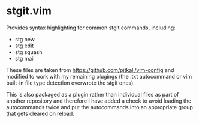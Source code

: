 stgit.vim
=========

Provides syntax highlighting for common stgit commands, including:
 - stg new
 - stg edit
 - stg squash
 - stg mail

These files are taken from https://github.com/pitkali/vim-config and modified
to work with my remaining plugings (the .txt autocommand or vim built-in file
type detection overwrote the stgit ones).

This is also packaged as a plugin rather than individual files as part
of another repository and therefore I have added a check to avoid
loading the autocommands twice and put the autocommands into an
appropriate group that gets cleared on reload.
